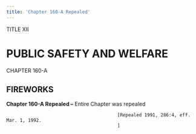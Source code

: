 ```yaml
---
title: 'Chapter 160-A Repealed'
---
```


TITLE XII
                                             
PUBLIC SAFETY AND WELFARE
=========================

CHAPTER 160-A
                                             
FIREWORKS
--------------

**Chapter 160-A Repealed –** Entire Chapter was repealed


                                             [Repealed 1991, 286:4, eff. Mar. 1, 1992.
                                             ]

